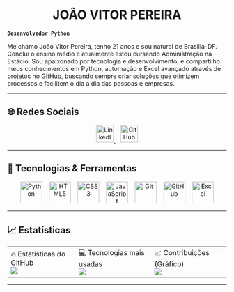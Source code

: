 <h1 align="center"> JOÃO VITOR PEREIRA </h1>

**`Desenvolvedor Python`**


Me chamo João Vitor Pereira, tenho 21 anos e sou natural de Brasilia-DF. Concluí o ensino médio e atualmente estou cursando Administração na Estácio. Sou apaixonado por tecnologia e desenvolvimento, e compartilho meus conhecimentos em Python, automação e Excel avançado através de projetos no GitHub, buscando sempre criar soluções que otimizem processos e facilitem o dia a dia das pessoas e empresas.

---

## 🌐 Redes Sociais

<p align="center">
  <a href="https://www.linkedin.com/in/joaovitorpereiradev/">
    <img src="https://cdn.jsdelivr.net/gh/devicons/devicon/icons/linkedin/linkedin-original.svg" width="40" height="40" alt="LinkedIn"/>
  </a>
  &nbsp;&nbsp;
  <a href="https://github.com/joaopereirapy">
    <img src="https://cdn.jsdelivr.net/gh/devicons/devicon/icons/github/github-original.svg" width="40" height="40" alt="GitHub"/>
  </a>
</p>

---

## 🚀 Tecnologias & Ferramentas

<p align="center">
  <img src="https://cdn.jsdelivr.net/gh/devicons/devicon/icons/python/python-original.svg" width="50" height="50" alt="Python"/>
  &nbsp;&nbsp;
  <img src="https://cdn.jsdelivr.net/gh/devicons/devicon/icons/html5/html5-original.svg" width="50" height="50" alt="HTML5"/>
  &nbsp;&nbsp;
  <img src="https://cdn.jsdelivr.net/gh/devicons/devicon/icons/css3/css3-original.svg" width="50" height="50" alt="CSS3"/>
  &nbsp;&nbsp;
  <img src="https://cdn.jsdelivr.net/gh/devicons/devicon/icons/javascript/javascript-original.svg" width="50" height="50" alt="JavaScript"/>
  &nbsp;&nbsp;
  <img src="https://cdn.jsdelivr.net/gh/devicons/devicon/icons/git/git-original.svg" width="50" height="50" alt="Git"/>
  &nbsp;&nbsp;
  <img src="https://cdn.jsdelivr.net/gh/devicons/devicon/icons/github/github-original.svg" width="50" height="50" alt="GitHub"/>
  &nbsp;&nbsp;
  <img src="https://cdn.jsdelivr.net/gh/devicons/devicon/icons/windows8/windows8-original.svg" width="50" height="50" alt="Excel"/>
</p>


---

## 📈 Estatísticas 

<table>
  <tr>
    <td>
      🔥 Estatísticas do GitHub<br>
      <img src="https://github-readme-stats.vercel.app/api?username=admjoaovitor77-droid&show_icons=true&theme=tokyonight" />
    </td>
    <td>
      💻 Tecnologias mais usadas<br>
      <img src="https://github-readme-stats.vercel.app/api/top-langs/?username=admjoaovitor77-droid&layout=compact&theme=tokyonight" />
    </td>
    <td>
      📈 Contribuições (Gráfico)<br>
      <img src="https://streak-stats.demolab.com?user=admjoaovitor77-droid&theme=tokyonight&hide_border=true" />
    </td>
  </tr>
</table>


---
